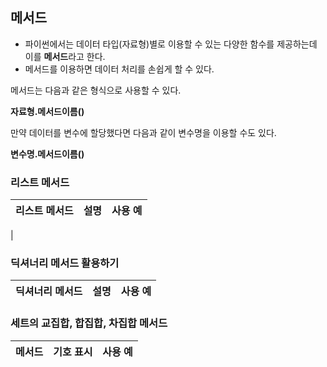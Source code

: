 ## 메서드
- 파이썬에서는 데이터 타입(자료형)별로 이용할 수 있는 다양한 함수를 제공하는데 이를 **메서드**라고 한다.
- 메서드를 이용하면 데이터 처리를 손쉽게 할 수 있다.

메서드는 다음과 같은 형식으로 사용할 수 있다.

**자료형.메서드이름()**

만약 데이터를 변수에 할당했다면 다음과 같이 변수명을 이용할 수도 있다.

**변수명.메서드이름()**
### 리스트 메서드
|리스트 메서드|설명|사용 예|
|---|---|---|
|
### 딕셔너리 메서드 활용하기
|딕셔너리 메서드|설명|사용 예|
|---|---|---|
### 세트의 교집합, 합집합, 차집합 메서드
|메서드|기호 표시|사용 예|
|---|---|---|

